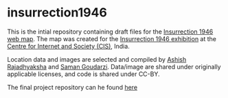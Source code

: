 # insurrection1946

This is the intial repository containing draft files for the [Insurrection 1946 web map](https://cis-india.github.io/insurrection1946/). The map was created for the [Insurrection 1946 exhibition](http://insurrection1946.in/) at the [Centre for Internet and Society (CIS)](https://cis-india.org/), India. 

Location data and images are selected and compiled by [Ashish Rajadhyaksha](https://cscsarchive.academia.edu/AshishRajadhyaksha) and [Saman Goudarzi](https://github.com/samangoudarzi). Data/image are shared under originally applicable licenses, and code is shared under CC-BY. 

The final project repository can he found [here](https://github.com/cis-india/insurrection1946)
